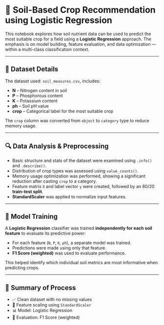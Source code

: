 # 🌾 Soil-Based Crop Recommendation using Logistic Regression

This notebook explores how soil nutrient data can be used to predict the most suitable crop for a field using a **Logistic Regression** approach. The emphasis is on model building, feature evaluation, and data optimization — within a multi-class classification context.

---

## 📁 Dataset Details

The dataset used: `soil_measures.csv`, includes:

- **N** – Nitrogen content in soil  
- **P** – Phosphorous content  
- **K** – Potassium content  
- **ph** – Soil pH value  
- **crop** – Categorical label for the most suitable crop

The `crop` column was converted from `object` to `category` type to reduce memory usage.

---

## 🔍 Data Analysis & Preprocessing

- Basic structure and stats of the dataset were examined using `.info()` and `.describe()`.
- Distribution of crop types was assessed using `value_counts()`.
- Memory usage optimization was performed, showing a significant reduction after casting `crop` to a category.
- Feature matrix `X` and label vector `y` were created, followed by an 80/20 **train-test split**.
- **StandardScaler** was applied to normalize input features.

---

## 🧪 Model Training

A **Logistic Regression** classifier was trained **independently for each soil feature** to evaluate its predictive power:

- For each feature (`N`, `P`, `K`, `ph`), a separate model was trained.
- Predictions were made using only that feature.
- **F1 Score (weighted)** was used to evaluate performance.

This helped identify which individual soil metrics are most informative when predicting crops.

---

## 📌 Summary of Process

- ✅ Clean dataset with no missing values  
- 🔁 Feature scaling using `StandardScaler`  
- 📊 Model: Logistic Regression  
- 🧠 Evaluation: F1 Score (weighted)  
